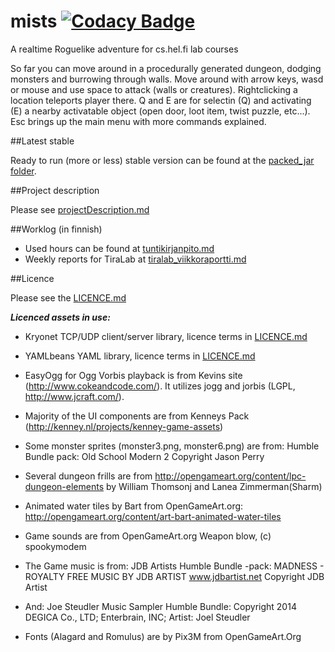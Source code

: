 
# mists [![Codacy Badge](https://api.codacy.com/project/badge/grade/a3cae09381284973aad2789e1960b322)](https://www.codacy.com/app/niko-koivumaki/mists)
A realtime Roguelike adventure for cs.hel.fi lab courses

So far you can move around in a procedurally generated dungeon, dodging monsters and burrowing through walls. Move around with arrow keys, wasd or mouse and use space to attack (walls or creatures). Rightclicking a location teleports player there. Q and E are for selectin (Q) and activating (E) a nearby activatable object (open door, loot item, twist puzzle, etc...). Esc brings up the main menu with more commands explained. 

##Latest stable

Ready to run (more or less) stable version can be found at the [packed_jar folder](https://github.com/nkoiv/mists/tree/master/packed_jar).

##Project description

Please see [projectDescription.md](https://github.com/nkoiv/mists/blob/master/documentation/projectDescription.md)

##Worklog (in finnish)
* Used hours can be found at [tuntikirjanpito.md](https://github.com/nkoiv/mists/blob/master/documentation/tuntikirjanpito.md)
* Weekly reports for TiraLab at [tiralab_viikkoraportti.md](https://github.com/nkoiv/mists/blob/master/documentation/tiralab_viikkoraportti.md)


##Licence

Please see the [LICENCE.md](https://github.com/nkoiv/mists/blob/master/LICENCE.md)

***Licenced assets in use:***

* Kryonet TCP/UDP client/server library, licence terms in [LICENCE.md](https://github.com/nkoiv/mists/blob/master/LICENCE.md)
* YAMLbeans YAML library, licence terms in [LICENCE.md](https://github.com/nkoiv/mists/blob/master/LICENCE.md)
* EasyOgg for Ogg Vorbis playback is from Kevins site (http://www.cokeandcode.com/). It utilizes jogg and jorbis (LGPL, http://www.jcraft.com/).

* Majority of the UI components are from Kenneys Pack (http://kenney.nl/projects/kenney-game-assets)

* Some monster sprites (monster3.png, monster6.png) are from: Humble Bundle pack: Old School Modern 2 Copyright Jason Perry

* Several dungeon frills are from http://opengameart.org/content/lpc-dungeon-elements by William Thomsonj and Lanea Zimmerman(Sharm)

* Animated water tiles by Bart from OpenGameArt.org: http://opengameart.org/content/art-bart-animated-water-tiles

* Game sounds are from OpenGameArt.org Weapon blow, (c) spookymodem

* The Game music is from: JDB Artists Humble Bundle -pack: MADNESS - ROYALTY FREE MUSIC BY JDB ARTIST www.jdbartist.net Copyright JDB Artist

* And: Joe Steudler Music Sampler Humble Bundle: Copyright 2014 DEGICA Co., LTD; Enterbrain, INC; Artist: Joel Steudler

* Fonts (Alagard and Romulus) are by Pix3M from OpenGameArt.Org
